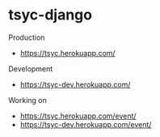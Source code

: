 # tsyc-django

Production
- https://tsyc.herokuapp.com/

Development
- https://tsyc-dev.herokuapp.com/

Working on
- https://tsyc.herokuapp.com/event/
- https://tsyc-dev.herokuapp.com/event/
